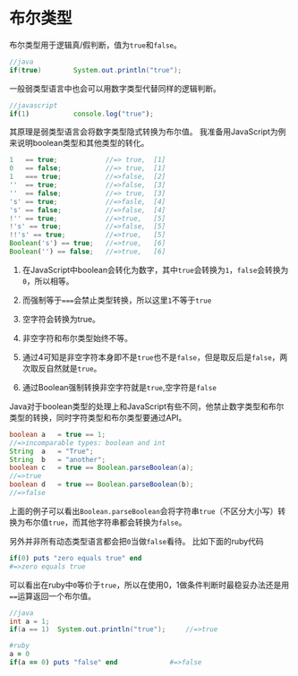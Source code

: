 # 布尔类型

布尔类型用于逻辑真/假判断，值为`true`和`false`。
```Java
//java
if(true)        System.out.println("true");
```
一般弱类型语言中也会可以用数字类型代替同样的逻辑判断。
```javascript
//javascript
if(1)           console.log("true");
```
其原理是弱类型语言会将数字类型隐式转换为布尔值。
我准备用JavaScript为例来说明boolean类型和其他类型的转化。
```javascript
1   == true;            //=> true,  [1]
0   == false;           //=> true,  [1]
1   === true;           //=>false,  [2]
''  == true;            //=>false,  [3]
''  == false;           //=> true,  [3]
's' == true;            //=>fasle,  [4]
's' == false;           //=>false,  [4]
!'' == true;            //=>true,   [5]
!'s' == true;           //=>false,  [5]
!!'s' == true;          //=>true,   [5]
Boolean('s') == true;   //=>true,   [6]
Boolean('') == false;   //=>true,   [6]
```
1. 在JavaScript中boolean会转化为数字，其中`true`会转换为`1`，`false`会转换为`0`，所以相等。

2. 而强制等于`===`会禁止类型转换，所以这里`1`不等于`true`
3. 空字符会转换为true。
4. 非空字符和布尔类型始终不等。
5. 通过4可知是非空字符本身即不是`true`也不是`false`，但是取反后是`false`，两次取反自然就是`true`。
6. 通过Boolean强制转换非空字符就是`true`,空字符是`false`

Java对于boolean类型的处理上和JavaScript有些不同，他禁止数字类型和布尔类型的转换，同时字符类型和布尔类型要通过API。
```java
boolean a   = true == 1;          
//=>incomparable types: boolean and int
String  a   = "True";
String  b   = "another";
boolean c   = true == Boolean.parseBoolean(a);
//=>true
boolean d   = true == Boolean.parseBoolean(b);
//=>false
```
上面的例子可以看出`Boolean.parseBoolean`会将字符串`true`（不区分大小写）转换为布尔值`true`，而其他字符串都会转换为`false`。

另外并非所有动态类型语言都会把`0`当做`false`看待。
比如下面的ruby代码
```ruby
if(0) puts "zero equals true" end
#=>zero equals true
```
可以看出在ruby中`0`等价于`true`，所以在使用0，1做条件判断时最稳妥办法还是用`==`运算返回一个布尔值。
```java
//java
int a = 1;
if(a == 1)  System.out.println("true");     //=>true
```
```Ruby
#ruby
a = 0
if(a == 0) puts "false" end             #=>false
```


